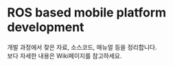 # ROS based mobile platform development
개발 과정에서 찾은 자료, 소스코드, 매뉴얼 등을 정리합니다.  
보다 자세한 내용은 Wiki페이지를 참고하세요.
